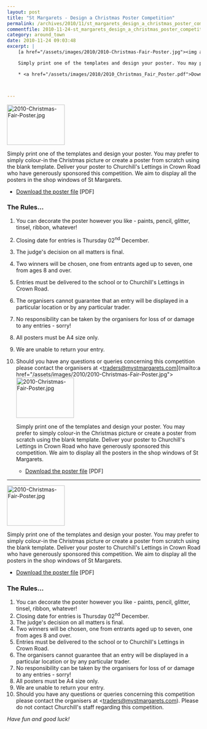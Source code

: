 ```yaml
---
layout: post
title: "St Margarets - Design a Christmas Poster Competition"
permalink: /archives/2010/11/st_margarets_design_a_christmas_poster_competition.html
commentfile: 2010-11-24-st_margarets_design_a_christmas_poster_competition
category: around_town
date: 2010-11-24 09:03:48
excerpt: |
    [a href="/assets/images/2010/2010-Christmas-Fair-Poster.jpg"><img alt="2010-Christmas-Fair-Poster.jpg" src="/assets/images/2010/2010-Christmas-Fair-Poster_thumb.jpg" width="150" height="105" class="photo right" /></a>

    Simply print one of the templates and design your poster. You may prefer to simply colour-in the Christmas picture or create a poster from scratch using the blank template. Deliver your poster to Churchill's Lettings in Crown Road who have generously sponsored this competition. We aim to display all the posters in the shop windows of St Margarets.

    * <a href="/assets/images/2010/2010_Christmas_Fair_Poster.pdf">Download the poster file</a> [PDF]



---
```


<a href="/assets/images/2010/2010-Christmas-Fair-Poster.jpg"><img alt="2010-Christmas-Fair-Poster.jpg" src="/assets/images/2010/2010-Christmas-Fair-Poster_thumb.jpg" width="150" height="105" class="photo right" /></a>

Simply print one of the templates and design your poster. You may prefer to simply colour-in the Christmas picture or create a poster from scratch using the blank template. Deliver your poster to Churchill's Lettings in Crown Road who have generously sponsored this competition. We aim to display all the posters in the shop windows of St Margarets.

-   <a href="/assets/images/2010/2010_Christmas_Fair_Poster.pdf">Download the poster file</a> \[PDF\]

### The Rules...

1.  You can decorate the poster however you like - paints, pencil, glitter, tinsel, ribbon, whatever!
2.  Closing date for entries is Thursday 02<sup>nd</sup> December.
3.  The judge's decision on all matters is final.
4.  Two winners will be chosen, one from entrants aged up to seven, one from ages 8 and over.
5.  Entries must be delivered to the school or to Churchill's Lettings in Crown Road.
6.  The organisers cannot guarantee that an entry will be displayed in a particular location or by any particular trader.
7.  No responsibility can be taken by the organisers for loss of or damage to any entries - sorry!
8.  All posters must be A4 size only.
9.  We are unable to return your entry.
10. Should you have any questions or queries concerning this competition please contact the organisers at <traders@mystmargarets.com](mailto:a href="/assets/images/2010/2010-Christmas-Fair-Poster.jpg"><img alt="2010-Christmas-Fair-Poster.jpg" src="/assets/images/2010/2010-Christmas-Fair-Poster_thumb.jpg" width="150" height="105" class="photo right" /></a>

    Simply print one of the templates and design your poster. You may prefer to simply colour-in the Christmas picture or create a poster from scratch using the blank template. Deliver your poster to Churchill's Lettings in Crown Road who have generously sponsored this competition. We aim to display all the posters in the shop windows of St Margarets.

    * <a href="/assets/images/2010/2010_Christmas_Fair_Poster.pdf">Download the poster file</a> [PDF]



---

<a href="/assets/images/2010/2010-Christmas-Fair-Poster.jpg"><img alt="2010-Christmas-Fair-Poster.jpg" src="/assets/images/2010/2010-Christmas-Fair-Poster_thumb.jpg" width="150" height="105" class="photo right" /></a>

Simply print one of the templates and design your poster. You may prefer to simply colour-in the Christmas picture or create a poster from scratch using the blank template. Deliver your poster to Churchill's Lettings in Crown Road who have generously sponsored this competition. We aim to display all the posters in the shop windows of St Margarets.

-   <a href="/assets/images/2010/2010_Christmas_Fair_Poster.pdf">Download the poster file</a> \[PDF\]

### The Rules...

1.  You can decorate the poster however you like - paints, pencil, glitter, tinsel, ribbon, whatever!
2.  Closing date for entries is Thursday 02<sup>nd</sup> December.
3.  The judge's decision on all matters is final.
4.  Two winners will be chosen, one from entrants aged up to seven, one from ages 8 and over.
5.  Entries must be delivered to the school or to Churchill's Lettings in Crown Road.
6.  The organisers cannot guarantee that an entry will be displayed in a particular location or by any particular trader.
7.  No responsibility can be taken by the organisers for loss of or damage to any entries - sorry!
8.  All posters must be A4 size only.
9.  We are unable to return your entry.
10. Should you have any questions or queries concerning this competition please contact the organisers at <traders@mystmargarets.com). Please do not contact Churchill's staff regarding this competition.

*Have fun and good luck!*
